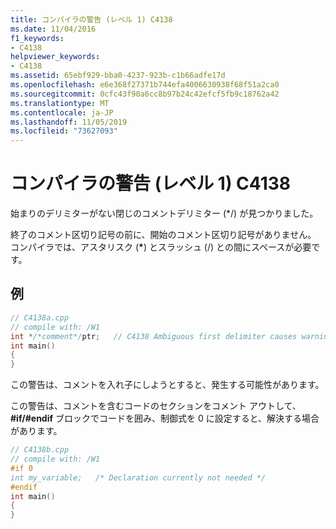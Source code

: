 ```yaml
---
title: コンパイラの警告 (レベル 1) C4138
ms.date: 11/04/2016
f1_keywords:
- C4138
helpviewer_keywords:
- C4138
ms.assetid: 65ebf929-bba0-4237-923b-c1b66adfe17d
ms.openlocfilehash: e6e368f27371b744efa4006630938f68f51a2ca0
ms.sourcegitcommit: 0cfc43f90a6cc8b97b24c42efcf5fb9c18762a42
ms.translationtype: MT
ms.contentlocale: ja-JP
ms.lasthandoff: 11/05/2019
ms.locfileid: "73627093"
---
```

# <a name="compiler-warning-level-1-c4138"></a>コンパイラの警告 (レベル 1) C4138

始まりのデリミターがない閉じのコメントデリミター (*/) が見つかりました。

終了のコメント区切り記号の前に、開始のコメント区切り記号がありません。 コンパイラでは、アスタリスク (<strong>\*</strong>) とスラッシュ (/) との間にスペースが必要です。

## <a name="example"></a>例

```cpp
// C4138a.cpp
// compile with: /W1
int */*comment*/ptr;   // C4138 Ambiguous first delimiter causes warning
int main()
{
}
```

この警告は、コメントを入れ子にしようとすると、発生する可能性があります。

この警告は、コメントを含むコードのセクションをコメント アウトして、 **#if/#endif** ブロックでコードを囲み、制御式を 0 に設定すると、解決する場合があります。

```cpp
// C4138b.cpp
// compile with: /W1
#if 0
int my_variable;   /* Declaration currently not needed */
#endif
int main()
{
}
```